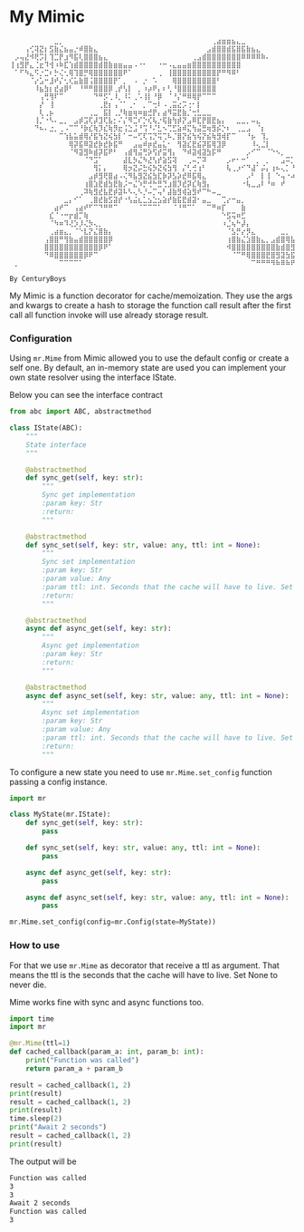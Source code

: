 # My Mimic
```
⠀⠀⠀⠀⠀⠀⠀⠀⠀⣀⡀⠀⠀⠀⠀⠀⠀⠀⠀⠀⠀⠀⠀⠀⠀⠀⠀⠀⠀⠀⠀⠀⠀⠀⠀⠀⠀⠀⠀⠀⠀⢀⣴⣶⣶⣦⣄⣀⠀⠀⠀⠀⠀⠀⠀⠀⠀⠀⠀⠀
⠀⠀⠀⢠⢊⢽⣝⡆⣫⣷⣌⣦⣤⡐⠾⣿⣷⣄⠀⠀⠀⠀⠀⠀⠀⠀⠀⠀⠀⠀⠀⠀⠀⠀⠀⠀⠀⠀⠀⠀⣠⣾⣿⣿⣾⣯⣿⣯⣷⣦⣄⠀⠀⠀⠀⠀⠀⠀⠀⠀
⠀⡠⢤⣜⠺⢟⡩⡇⢹⣉⡟⣰⠻⣯⢇⣿⣿⣿⣦⣄⠀⠀⠀⠀⠀⠀⠀⠀⠀⠀⠀⠀⠀⠀⠀⠀⠀⢀⣠⣾⣿⣿⣿⣿⣿⣿⣿⠿⠿⠿⠿⠷⠄⠀⠀⠀⠀⠀⠀⠀
⢸⢰⣻⡟⣄⢈⣖⠹⢺⠰⠷⣏⢱⣾⣿⣿⣿⣿⣾⣿⣷⣶⣶⣤⣤⠠⠐⠂⠀⠀⠐⠒⠠⣄⣤⣤⣶⣿⣿⣿⣿⣿⣿⣿⣿⣿⣿⠀⠀⠀⠀⠀⠀⠀⠀⠀⠀⠀⠀⠀
⠀⠁⠋⠳⣄⠫⡐⣉⠆⡓⢌⢂⢿⢹⣿⡛⢿⣿⣿⣿⣿⣿⣿⠟⠁⠀⠀⠀⠀⠀⢀⠀⢸⣿⣿⣿⣿⣿⣿⣿⣿⣿⡟⠛⠻⠿⠃⠀⠀⠀⠀⠀⠀⠀⠀⠀⠀⠀⠀⠀
⠀⠀⠀⠀⠈⡔⣡⠒⣸⠞⡌⢂⢎⣥⣷⣿⢨⣿⣿⣿⣿⡟⠁⡀⠀⠠⠀⡐⠀⠡⠀⠀⠀⢿⣿⣿⣿⣿⣿⣿⣿⣿⠃⠀⠀⠀⠀⠀⠀⠀⠀⠀⠀⠀⠀⠀⠀⠀⠀⠀
⠀⠀⠀⠀⠀⠸⣦⣳⡆⣞⣴⡿⠃⠀⠘⠛⠛⣿⣿⣿⡿⢀⡞⢣⡇⠀⡀⠰⡴⠟⡄⠆⢃⠘⣿⣿⣿⣿⣿⣿⣿⣿⠀⠀⠀⠀⠀⠀⠀⠀⠀⠀⠀⠀⠀⠀⠀⠀⠀⠀
⠀⠀⠀⠀⠀⠀⢠⢛⢻⠏⠉⠀⠀⠀⠀⠀⠀⠙⠛⡫⢁⠸⡀⠸⠅⢀⠡⢸⡇⠘⡿⠀⠈⠘⡌⠛⠿⢿⡟⠉⠉⠉⠀⠀⠀⠀⠀⠀⠀⠀⠀⠀⠀⠀⠀⠀⠀⠀⠀⠀
⠀⠀⠀⠀⠀⠀⡜⠀⢸⠀⠀⠀⠀⠀⠀⠀⠀⠀⢀⣟⡆⢠⠈⠁⢀⠂⠀⡀⠉⢒⠇⠠⢀⣭⣔⡩⢐⠂⡇⠀⠀⠀⠀⠀⠀⠀⠀⠀⠀⠀⠀⠀⠀⠀⠀⠀⠀⠀⠀⠀
⠀⠀⠀⠀⠀⠀⢇⢀⡦⠀⠀⠀⠀⠀⠀⠀⢀⣀⠀⣯⡇⢀⡘⢷⣶⢶⠶⣶⣚⡟⡄⣴⠻⣭⣟⣷⡈⢒⣃⣀⣀⠀⠀⠀⠀⠀⠀⠀⠀⠀⠀⠀⠀⠀⠀⠀⠀⠀⠀⠀
⠀⠀⠀⠀⠀⢸⡈⠐⠣⠄⣀⡀⠀⣠⡾⣩⢏⡼⣹⢏⣧⡂⠌⡌⠻⣉⠎⡑⢎⢧⡐⢯⣷⢳⡾⡝⣠⠿⣏⡟⣿⣟⣦⡄⠀⠀⣀⣀⡀⠤⣄⠀⠀⠀⠀⠀⠀⠀⠀⠀
⠀⠀⠀⠀⠀⠙⠦⠄⣐⡀⢀⠠⠉⠉⠘⡷⣎⢷⡹⣎⢷⡻⣖⢨⣑⣨⠘⢩⠘⠌⣃⠢⢉⣋⣵⠾⣍⢳⣬⣛⢶⣻⡮⡑⠆⠀⢀⣀⣠⠀⠈⡆⠀⠀⠀⠀⠀⠀⠀⠀
⠀⠀⠀⠀⠀⠀⠀⠀⠀⠀⠉⢱⣧⣥⣾⢿⡜⣯⢳⣝⢮⣳⡇⠁⠒⠤⢋⢏⢩⡙⢭⢉⠧⡈⣿⡝⣮⢳⢮⡝⣮⢷⣻⢾⡏⠉⠀⠀⠘⡦⠀⢹⡀⠀⠀⠀⠀⠀⠀⠀
⠀⠀⠀⠀⠀⠀⠀⠀⠀⠀⠀⠀⢿⡽⣯⠿⣽⣞⡷⣞⡷⣯⠛⠀⠀⣠⣤⠾⡶⣞⣤⣅⠂⠀⢻⣽⣎⣟⣮⡽⣯⢿⣹⡿⠀⠀⠀⠀⠀⠸⢄⣈⡇⠀⠀⠀⠀⠀⠀⠀
⠀⠀⠀⠀⠀⠀⠀⠀⠀⠀⠀⠀⠈⠻⣽⣻⠷⣾⡽⣯⠟⠃⠀⢠⣾⢻⣬⢛⡵⢫⡞⣭⢻⡄⠀⠙⠾⣽⢾⣽⣳⡯⠛⠀⠀⠀⠀⠀⡠⠊⠉⠀⠈⠑⠢⡀⠀⠀⠀⠀
⠀⠀⠀⠀⠀⠀⠀⠀⠀⠀⠀⠀⠀⠀⠀⠈⠙⣩⠁⠀⠀⠀⠀⣼⣇⡳⣌⠳⣜⢣⡞⣵⣫⢽⠀⠀⢀⠤⡉⠽⠀⠀⠀⠀⡠⠖⠂⠒⠁⠀⡀⠀⡀⠀⠀⣠⠭⡁⠉⡀
⠀⠀⠀⠀⠀⠀⠀⠀⠀⠀⠀⠀⠀⠀⠀⠀⠀⢻⡅⡄⠀⠀⠀⢿⡲⣝⡬⣓⢮⡳⣝⢮⣳⢻⠀⡌⢃⢚⢰⠃⠀⠀⠀⠀⢧⢀⡰⠊⠙⣼⠁⡬⡄⢰⠦⢄⡁⠘⢫⠀
⠀⠀⠀⠀⠀⠀⠀⠀⠀⠀⠀⠀⠀⠀⠀⠀⣠⡾⣻⢟⣿⣴⠠⢌⠻⣧⣻⣝⣮⣳⣏⡷⡽⣣⡵⣞⠿⣯⢿⣄⠀⠀⠀⠀⠀⠀⠀⠀⡠⠃⠀⡇⢸⠀⠑⢤⠐⠴⠞⠀
⠀⠀⠀⠀⠀⠀⠀⠀⠀⠀⠀⠀⠀⠀⠀⢰⣿⣱⣟⣾⣳⣟⣷⡨⠒⣌⠱⡛⢚⠓⣛⢙⣰⣿⡹⣞⡽⣎⢷⣻⡄⠀⠀⠀⠀⠀⠀⠐⢧⣀⣠⠇⠘⠶⠀⠞⠀⠀⠀⠀
⠀⠀⠀⠀⠀⠀⠀⠀⠀⠀⠀⠀⠀⠀⢀⠽⢷⣻⣞⣧⣟⡾⣽⠧⠣⢄⠣⡘⠤⡉⢤⠃⣼⣷⣻⢾⣵⣻⠞⠉⠓⠤⣀⠀⠀⠀⠀⠀⠀⠀⠀⠀⠀⠀⠀⠀⠀⠀⠀⠀
⠀⠀⠀⠀⠀⠀⠀⠀⠀⠀⠀⣀⡄⠊⠁⠀⢀⣿⣞⣷⣫⣽⡞⠐⢣⣬⣆⣁⣢⣑⣢⣵⡞⣷⣯⣟⣾⣽⠂⣤⣀⠀⠀⢉⡔⠒⣤⡀⠀⠀⠀⠀⠀⠀⠀⠀⠀⠀⠀⠀
⠀⠀⠀⠀⠀⠀⠀⠀⠀⣴⠞⠉⠀⢠⣴⠞⠋⠉⠙⠛⠛⠉⠀⠀⠀⠀⠈⠉⠉⠉⠁⠀⠀⠈⠘⠛⠉⠁⠀⠀⠉⠛⠶⡏⠀⠀⠀⣷⠀⠀⠀⠀⠀⠀⠀⠀⠀⠀⠀⠀
⠀⠀⠀⠀⠀⠀⠀⠀⣎⠈⠐⠒⡖⣾⡉⢷⠀⠀⠀⠀⠀⠀⠀⠀⠀⠀⠀⠀⠀⠀⠀⠀⠀⠀⠀⠀⠀⠀⠀⠀⠀⠀⠀⠑⣫⢭⠶⣋⠀⠀⠀⠀⠀⠀⠀⠀⠀⠀⠀⠀
⠀⠀⠀⠀⠀⠀⠀⠀⠈⠳⠶⠹⢜⡱⡸⢌⡳⢄⡀⠀⠀⠀⠀⠀⠀⠀⠀⠀⠀⠀⠀⠀⠀⠀⠀⠀⠀⠀⠀⠀⠀⠀⠀⠰⣈⢦⠓⡼⡄⠀⠀⠀⠀⠀⠀⠀⠀⠀⠀⠀
⠀⠀⠀⠀⠀⠀⠀⠀⢀⣴⣶⣄⡀⠈⠑⣇⡝⣌⣿⣷⡄⠀⠀⠀⠀⠀⠀⠀⠀⠀⠀⠀⠀⠀⠀⠀⠀⠀⠀⠀⠀⠀⠀⠀⠈⣣⡛⡔⡻⣄⠀⠀⠀⠀⠀⣀⡀⠀⠀⠀
⠀⠀⠀⠀⠀⠀⠀⢠⣿⣿⠛⢻⣷⣤⣾⣿⣿⣿⣿⣿⡿⠀⠀⠀⠀⠀⠀⠀⠀⠀⠀⠀⠀⠀⠀⠀⠀⠀⠀⠀⠀⠀⠀⠀⢰⣿⣷⣌⣱⣿⣷⣄⡀⣠⣾⣿⢿⣧⡀⠀
⠀⠀⠀⠀⠀⠀⠀⣿⣿⣿⣿⣿⣿⣿⣿⣿⣿⣿⡿⠟⠁⠀⠀⠀⠀⠀⠀⠀⠀⠀⠀⠀⠀⠀⠀⠀⠀⠀⠀⠀⠀⠀⠀⠀⠺⣿⣿⣿⣿⣿⣿⣿⣿⣿⣷⣾⣿⣻⣷⡀
⠀⠀⠀⠀⠀⠀⠀⠙⠿⣿⣿⣿⣿⣿⣿⡿⠟⠉⠀⠀⠀⠀⠀⠀⠀⠀⠀⠀⠀⠀⠀⠀⠀⠀⠀⠀⠀⠀⠀⠀⠀⠀⠀⠀⠀⠈⠉⠛⢿⣿⣿⣿⣟⣿⣻⣽⣳⣯⣿⠇
⠀⡀⠀⠀⠀⠀⠀⠀⠀⠀⠉⠉⠉⠉⠁⠀⠀⠀⠀⠀⠀⠀⠀⠀⠀⠀⠀⠀⠀⠀⠀⠀⠀⠀⠀⠀⠀⠀⠀⠀⠀⠀⠀⠀⠀⠀⠀⠀⠀⠉⠛⠛⠛⠻⠷⠿⠷⠟⠋⠀
                                                                            By CenturyBoys
```


My Mimic is a function decorator for cache/memoization. They use the args and kwargs to create a hash to storage the function call result after the first call all function invoke will use already storage result.  

### Configuration

Using `mr.Mime` from Mimic allowed you to use the default config or create a self one. By default, an in-memory state are used you can implement your own state resolver using the interface IState.

Below you can see the interface contract
```python
from abc import ABC, abstractmethod

class IState(ABC):
    """
    State interface
    """

    @abstractmethod
    def sync_get(self, key: str):
        """
        Sync get implementation
        :param key: Str
        :return:
        """

    @abstractmethod
    def sync_set(self, key: str, value: any, ttl: int = None):
        """
        Sync set implementation
        :param key: Str
        :param value: Any
        :param ttl: int. Seconds that the cache will have to live. Set None to never die
        :return:
        """

    @abstractmethod
    async def async_get(self, key: str):
        """
        Async get implementation
        :param key: Str
        :return:
        """

    @abstractmethod
    async def async_set(self, key: str, value: any, ttl: int = None):
        """
        Async set implementation
        :param key: Str
        :param value: Any
        :param ttl: int. Seconds that the cache will have to live. Set None to never die
        :return:
        """

```

To configure a new state you need to use `mr.Mime.set_config` function passing a config instance.

```python
import mr

class MyState(mr.IState):
    def sync_get(self, key: str):
        pass

    def sync_set(self, key: str, value: any, ttl: int = None):
        pass

    async def async_get(self, key: str):
        pass

    async def async_set(self, key: str, value: any, ttl: int = None):
        pass

mr.Mime.set_config(config=mr.Config(state=MyState))
```

### How to use

For that we use `mr.Mime` as decorator that receive a ttl as argument. That means the ttl is the seconds that the cache will have to live. Set None to never die.

Mime works fine with sync and async functions too.

```python
import time
import mr

@mr.Mime(ttl=1)
def cached_callback(param_a: int, param_b: int):
    print("Function was called")
    return param_a + param_b

result = cached_callback(1, 2)
print(result)
result = cached_callback(1, 2)
print(result)
time.sleep(2)
print("Await 2 seconds")
result = cached_callback(1, 2)
print(result)
```
The output will be

```bash
Function was called
3
3
Await 2 seconds
Function was called
3
```